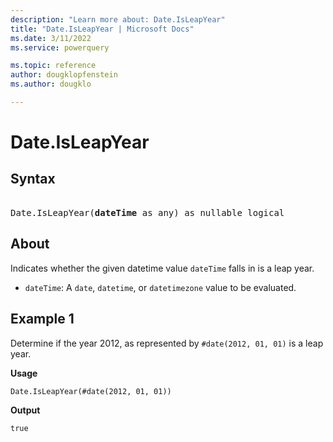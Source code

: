 ```yaml
---
description: "Learn more about: Date.IsLeapYear"
title: "Date.IsLeapYear | Microsoft Docs"
ms.date: 3/11/2022
ms.service: powerquery

ms.topic: reference
author: dougklopfenstein
ms.author: dougklo

---
```

# Date.IsLeapYear

## Syntax

<pre>  
Date.IsLeapYear(<b>dateTime</b> as any) as nullable logical 
</pre>
  
## About

Indicates whether the given datetime value `dateTime` falls in is a leap year.

* `dateTime`: A `date`, `datetime`, or `datetimezone` value to be evaluated.

## Example 1

Determine if the year 2012, as represented by `#date(2012, 01, 01)` is a leap year.

**Usage**

```powerquery-m
Date.IsLeapYear(#date(2012, 01, 01))
```

**Output**

`true`
